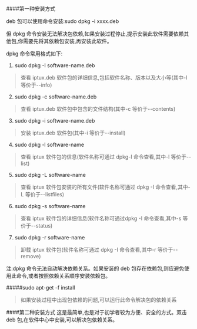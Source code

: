 ####第一种安装方式

deb 包可以使用命令安装:sudo dpkg -i xxxx.deb

但 dpkg 命令安装无法解决包依赖,如果安装过程停止,提示安装此软件需要依赖其他包,你需要先将其依赖包安装,再安装此软件。

dpkg 命令常用格式如下:

1. sudo dpkg -I software-name.deb 
>查看 iptux.deb 软件包的详细信息,包括软件名称、版本以及大小等(其中-I 等价于--info)
2. sudo dpkg -c software-name.deb 
>查看 iptux.deb 软件包中包含的文件结构(其中-c 等价于--contents)
3. sudo dpkg -i software-name.deb 
>安装 iptux.deb 软件包(其中-i 等价于--install)
4. sudo dpkg -l software-name 
>查看 iptux 软件包的信息(软件名称可通过 dpkg-I 命令查看,其中-l 等价于--list)
5. sudo dpkg -L software-name 
>查看 iptux 软件包安装的所有文件(软件名称可通过 dpkg -I 命令查看,其中-L 等价于--listfiles)
6. sudo dpkg -s software-name 
>查看 iptux 软件包的详细信息(软件名称可通过dpkg -I 命令查看,其中-s 等价于--status)
7. sudo dpkg -r software-name 
>卸载 iptux 软件包(软件名称可通过 dpkg -I 命令查看,其中-r 等价于--remove)

注:dpkg 命令无法自动解决依赖关系。如果安装的 deb 包存在依赖包,则应避免使用此命令,或者按照依赖关系顺序安装依赖包。

#####sudo apt-get -f install 
>如果安装过程中出现包依赖的问题,可以运行此命令解决包的依赖关系

####第二种安装方式
这是最简单,也是对于初学者较为方便、安全的方式。双击 deb 包,在软件中心中安装,可以解决包依赖关系。